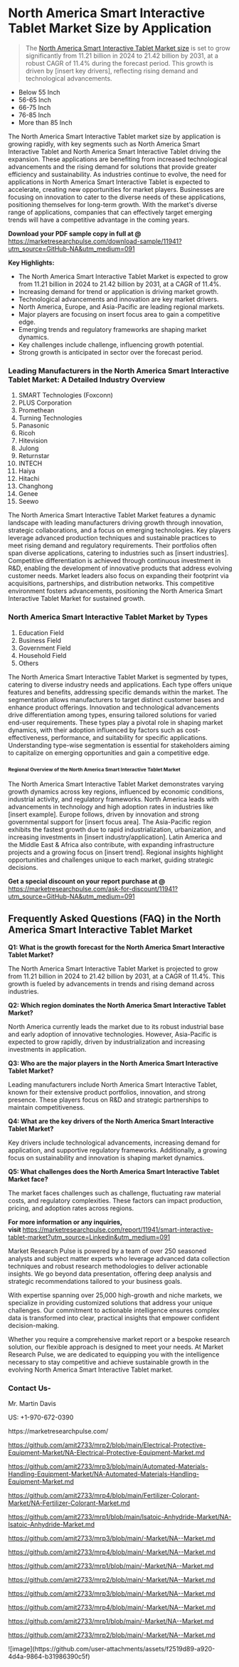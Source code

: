 <h1>North America Smart Interactive Tablet Market&nbsp;Size by Application</h1><blockquote><p>The <a href="https://marketresearchpulse.com/download-sample/11941?utm_source=GitHub-NA&amp;utm_medium=091">North America Smart Interactive Tablet Market size</a> is set to grow significantly from 11.21 billion in 2024 to 21.42 billion by 2031, at a robust CAGR of 11.4% during the forecast period. This growth is driven by [insert key drivers], reflecting rising demand and technological advancements.</p></blockquote><ul><li>Below 55 Inch<li> 56-65 Inch<li> 66-75 Inch<li> 76-85 Inch<li> More than 85 Inch</li></ul><p>The North America Smart Interactive Tablet market size by application is growing rapidly, with key segments such as North America Smart Interactive Tablet and North America Smart Interactive Tablet driving the expansion. These applications are benefiting from increased technological advancements and the rising demand for solutions that provide greater efficiency and sustainability. As industries continue to evolve, the need for applications in North America Smart Interactive Tablet is expected to accelerate, creating new opportunities for market players. Businesses are focusing on innovation to cater to the diverse needs of these applications, positioning themselves for long-term growth. With the market's diverse range of applications, companies that can effectively target emerging trends will have a competitive advantage in the coming years.</p><p><strong>Download your PDF sample copy in full at @ </strong><a href="https://marketresearchpulse.com/download-sample/11941?utm_source=GitHub-NA&amp;utm_medium=091">https://marketresearchpulse.com/download-sample/11941?utm_source=GitHub-NA&amp;utm_medium=091</a></p><p><strong>Key Highlights: </strong></p><ul><li>The North America Smart Interactive Tablet Market is expected to grow from 11.21 billion in 2024 to 21.42 billion by 2031, at a CAGR of 11.4%.</li><li>Increasing demand for trend or application is driving market growth.</li><li>Technological advancements and innovation are key market drivers.</li><li>North America, Europe, and Asia-Pacific are leading regional markets.</li><li>Major players are focusing on insert focus area to gain a competitive edge.</li><li>Emerging trends and regulatory frameworks are shaping market dynamics.</li><li>Key challenges include challenge, influencing growth potential.</li><li>Strong growth is anticipated in sector over the forecast period.</li></ul><h3>Leading Manufacturers in the North America Smart Interactive Tablet Market: A Detailed Industry Overview</h3><ol><li>SMART Technologies (Foxconn)</li><li>PLUS Corporation</li><li>Promethean</li><li>Turning Technologies</li><li>Panasonic</li><li>Ricoh</li><li>Hitevision</li><li>Julong</li><li>Returnstar</li><li>INTECH</li><li>Haiya</li><li>Hitachi</li><li>Changhong</li><li>Genee</li><li>Seewo</li></ol><div class="flex max-w-full flex-col flex-grow"><div class="min-h-8 text-message flex w-full flex-col items-end gap-2 whitespace-normal break-words [.text-message+&amp;]:mt-5" dir="auto" data-message-author-role="assistant" data-message-id="fd8432e4-4910-450d-b182-61b7bfb0a01f" data-message-model-slug="gpt-4o"><div class="flex w-full flex-col gap-1 empty:hidden first:pt-[3px]"><div class="markdown prose w-full break-words dark:prose-invert light"><p>The North America Smart Interactive Tablet Market features a dynamic landscape with leading manufacturers driving growth through innovation, strategic collaborations, and a focus on emerging technologies. Key players leverage advanced production techniques and sustainable practices to meet rising demand and regulatory requirements. Their portfolios often span diverse applications, catering to industries such as [insert industries]. Competitive differentiation is achieved through continuous investment in R&amp;D, enabling the development of innovative products that address evolving customer needs. Market leaders also focus on expanding their footprint via acquisitions, partnerships, and distribution networks. This competitive environment fosters advancements, positioning the North America Smart Interactive Tablet Market for sustained growth.</p></div></div></div></div><h3>North America Smart Interactive Tablet Market by Types</h3><ol><li>Education Field<li> Business Field<li> Government Field<li> Household Field<li> Others</li></ol><div class="flex max-w-full flex-col flex-grow"><div class="min-h-8 text-message flex w-full flex-col items-end gap-2 whitespace-normal break-words [.text-message+&amp;]:mt-5" dir="auto" data-message-author-role="assistant" data-message-id="084470be-0bb7-4664-bddf-5156b4f41249" data-message-model-slug="gpt-4o-mini"><div class="flex w-full flex-col gap-1 empty:hidden first:pt-[3px]"><div class="markdown prose w-full break-words dark:prose-invert light"><p>The North America Smart Interactive Tablet Market is segmented by types, catering to diverse industry needs and applications. Each type offers unique features and benefits, addressing specific demands within the market. The segmentation allows manufacturers to target distinct customer bases and enhance product offerings. Innovation and technological advancements drive differentiation among types, ensuring tailored solutions for varied end-user requirements. These types play a pivotal role in shaping market dynamics, with their adoption influenced by factors such as cost-effectiveness, performance, and suitability for specific applications. Understanding type-wise segmentation is essential for stakeholders aiming to capitalize on emerging opportunities and gain a competitive edge.</p></div></div></div></div><h3><span style="font-size: 11px;">Regional Overview of the North America Smart Interactive Tablet Market</span></h3><div class="flex max-w-full flex-col flex-grow"><div class="min-h-8 text-message flex w-full flex-col items-end gap-2 whitespace-normal break-words [.text-message+&amp;]:mt-5" dir="auto" data-message-author-role="assistant" data-message-id="e9038762-ce64-4e30-91c9-9bd413514231" data-message-model-slug="gpt-4o-mini"><div class="flex w-full flex-col gap-1 empty:hidden first:pt-[3px]"><div class="markdown prose w-full break-words dark:prose-invert light"><p>The North America Smart Interactive Tablet Market demonstrates varying growth dynamics across key regions, influenced by economic conditions, industrial activity, and regulatory frameworks. North America leads with advancements in technology and high adoption rates in industries like [insert example]. Europe follows, driven by innovation and strong governmental support for [insert focus area]. The Asia-Pacific region exhibits the fastest growth due to rapid industrialization, urbanization, and increasing investments in [insert industry/application]. Latin America and the Middle East &amp; Africa also contribute, with expanding infrastructure projects and a growing focus on [insert trend]. Regional insights highlight opportunities and challenges unique to each market, guiding strategic decisions.</p></div></div></div></div><p><strong>Get a special discount on your report purchase at @ </strong><a href="https://marketresearchpulse.com/ask-for-discount/11941?utm_source=GitHub-NA&amp;utm_medium=091">https://marketresearchpulse.com/ask-for-discount/11941?utm_source=GitHub-NA&amp;utm_medium=091</a></p><h2>Frequently Asked Questions (FAQ) in the North America Smart Interactive Tablet Market</h2><p><strong>Q1: What is the growth forecast for the North America Smart Interactive Tablet Market?</strong></p><p>The North America Smart Interactive Tablet Market is projected to grow from 11.21 billion in 2024 to 21.42 billion by 2031, at a CAGR of 11.4%. This growth is fueled by advancements in trends and rising demand across industries.</p><p><strong>Q2: Which region dominates the North America Smart Interactive Tablet Market?</strong></p><p>North America currently leads the market due to its robust industrial base and early adoption of innovative technologies. However, Asia-Pacific is expected to grow rapidly, driven by industrialization and increasing investments in application.</p><p><strong>Q3: Who are the major players in the North America Smart Interactive Tablet Market?</strong></p><p>Leading manufacturers include North America Smart Interactive Tablet, known for their extensive product portfolios, innovation, and strong presence. These players focus on R&amp;D and strategic partnerships to maintain competitiveness.</p><p><strong>Q4: What are the key drivers of the North America Smart Interactive Tablet Market?</strong></p><p>Key drivers include technological advancements, increasing demand for application, and supportive regulatory frameworks. Additionally, a growing focus on sustainability and innovation is shaping market dynamics.</p><p><strong>Q5: What challenges does the North America Smart Interactive Tablet Market face?</strong></p><p>The market faces challenges such as challenge, fluctuating raw material costs, and regulatory complexities. These factors can impact production, pricing, and adoption rates across regions.</p><p><strong>For more information or any inquiries, visit&nbsp;</strong><a href="https://marketresearchpulse.com/report/11941/smart-interactive-tablet-market?utm_source=Linkedin&utm_medium=091">https://marketresearchpulse.com/report/11941/smart-interactive-tablet-market?utm_source=Linkedin&utm_medium=091</a></p><p>Market Research Pulse is powered by a team of over 250 seasoned analysts and subject matter experts who leverage advanced data collection techniques and robust research methodologies to deliver actionable insights. We go beyond data presentation, offering deep analysis and strategic recommendations tailored to your business goals.</p><p>With expertise spanning over 25,000 high-growth and niche markets, we specialize in providing customized solutions that address your unique challenges. Our commitment to actionable intelligence ensures complex data is transformed into clear, practical insights that empower confident decision-making.</p><p>Whether you require a comprehensive market report or a bespoke research solution, our flexible approach is designed to meet your needs. At Market Research Pulse, we are dedicated to equipping you with the intelligence necessary to stay competitive and achieve sustainable growth in the evolving North America Smart Interactive Tablet market.</p><h3><strong>Contact Us-</strong></h3><p>Mr. Martin Davis</p><p>US: +1-970-672-0390</p><p>https://marketresearchpulse.com/</p><p><a href="https://github.com/amit2733/mrp2/blob/main/Electrical-Protective-Equipment-Market/NA-Electrical-Protective-Equipment-Market.md">https://github.com/amit2733/mrp2/blob/main/Electrical-Protective-Equipment-Market/NA-Electrical-Protective-Equipment-Market.md</a></p><p><a href="https://github.com/amit2733/mrp3/blob/main/Automated-Materials-Handling-Equipment-Market/NA-Automated-Materials-Handling-Equipment-Market.md">https://github.com/amit2733/mrp3/blob/main/Automated-Materials-Handling-Equipment-Market/NA-Automated-Materials-Handling-Equipment-Market.md</a></p><p><a href="https://github.com/amit2733/mrp4/blob/main/Fertilizer-Colorant-Market/NA-Fertilizer-Colorant-Market.md">https://github.com/amit2733/mrp4/blob/main/Fertilizer-Colorant-Market/NA-Fertilizer-Colorant-Market.md</a></p><p><a href="https://github.com/amit2733/mrp1/blob/main/Isatoic-Anhydride-Market/NA-Isatoic-Anhydride-Market.md">https://github.com/amit2733/mrp1/blob/main/Isatoic-Anhydride-Market/NA-Isatoic-Anhydride-Market.md</a></p><p><a href="https://github.com/amit2733/mrp3/blob/main/-Market/NA--Market.md">https://github.com/amit2733/mrp3/blob/main/-Market/NA--Market.md</a></p><p><a href="https://github.com/amit2733/mrp4/blob/main/-Market/NA--Market.md">https://github.com/amit2733/mrp4/blob/main/-Market/NA--Market.md</a></p><p><a href="https://github.com/amit2733/mrp1/blob/main/-Market/NA--Market.md">https://github.com/amit2733/mrp1/blob/main/-Market/NA--Market.md</a></p><p><a href="https://github.com/amit2733/mrp2/blob/main/-Market/NA--Market.md">https://github.com/amit2733/mrp2/blob/main/-Market/NA--Market.md</a></p><p><a href="https://github.com/amit2733/mrp3/blob/main/-Market/NA--Market.md">https://github.com/amit2733/mrp3/blob/main/-Market/NA--Market.md</a></p><p><a href="https://github.com/amit2733/mrp4/blob/main/-Market/NA--Market.md">https://github.com/amit2733/mrp4/blob/main/-Market/NA--Market.md</a></p><p><a href="https://github.com/amit2733/mrp1/blob/main/-Market/NA--Market.md">https://github.com/amit2733/mrp1/blob/main/-Market/NA--Market.md</a></p><p><a href="https://github.com/amit2733/mrp2/blob/main/-Market/NA--Market.md">https://github.com/amit2733/mrp2/blob/main/-Market/NA--Market.md</a></p>
![image](https://github.com/user-attachments/assets/f2519d89-a920-4d4a-9864-b31986390c5f)
